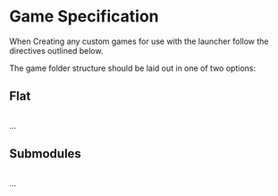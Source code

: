 # Game Specification



When Creating any custom games for use with the launcher follow the directives outlined below.



The game folder structure should be laid out in one of two options:



## Flat

```

```

...





## Submodules

```

```

...



